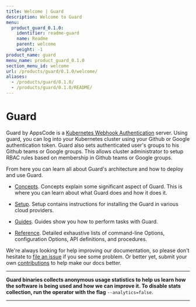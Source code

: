 ```yaml
---
title: Welcome | Guard
description: Welcome to Guard
menu:
  product_guard_0.1.0:
    identifier: readme-guard
    name: Readme
    parent: welcome
    weight: -1
product_name: guard
menu_name: product_guard_0.1.0
section_menu_id: welcome
url: /products/guard/0.1.0/welcome/
aliases:
  - /products/guard/0.1.0/
  - /products/guard/0.1.0/README/
---
```


# Guard

Guard by AppsCode is a [Kubernetes Webhook Authentication](https://kubernetes.io/docs/admin/authentication/#webhook-token-authentication) server. Using guard, you can log into your Kubernetes cluster using your Github or Google authentication token. Guard also sets authenticated user's groups to his Github teams or Google groups. This allows cluster administrator to setup RBAC rules based on membership in Github teams or Google groups.

From here you can learn all about Guard's architecture and how to deploy and use Guard.

- [Concepts](/products/guard/0.1.0/concepts/). Concepts explain some significant aspect of Guard. This is where you can learn about what Guard does and how it does it.

- [Setup](/products/guard/0.1.0/setup/). Setup contains instructions for installing
  the Guard in various cloud providers.

- [Guides](/products/guard/0.1.0/guides/). Guides show you how to perform tasks with Guard.

- [Reference](/products/guard/0.1.0/reference/). Detailed exhaustive lists of
command-line Options, configuration Options, API definitions, and procedures.

We're always looking for help improving our documentation, so please don't hesitate to [file an issue](https://github.com/appscode/guard/issues/new) if you see some problem. Or better yet, submit your own [contributions](/products/guard/0.1.0/CONTRIBUTING) to help
make our docs better.

---

**Guard binaries collects anonymous usage statistics to help us learn how the software is being used and how we can improve it. To disable stats collection, run the operator with the flag** `--analytics=false`.

---
